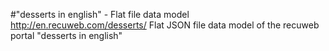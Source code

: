 #"desserts in english" - Flat file data model
http://en.recuweb.com/desserts/
Flat JSON file data model of the recuweb portal "desserts in english"
